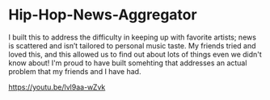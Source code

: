 # Hip-Hop-News-Aggregator
I built this to address the difficulty in keeping up with favorite artists; news is scattered and isn’t tailored to personal music taste. My friends tried and loved this, and this allowed us to find out about lots of things even we didn't know about! I'm proud to have built somehting that addresses an actual problem that my friends and I have had. 

https://youtu.be/lvl9aa-wZvk
